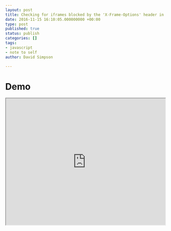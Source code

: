 ```yaml
---
layout: post
title: Checking for iframes blocked by the 'X-Frame-Options' header in JavaScript
date: 2016-11-15 16:10:05.000000000 +00:00
type: post
published: true
status: publish
categories: []
tags:
- javascript
- note to self
author: David Simpson

---
```






# Demo

<iframe src="http://jsfiddle.net/dvdsmpsn/7qusz4q3/embedded/result%2Cjs%2Chtml%2Ccss/" width="100%" height="400"></iframe>
